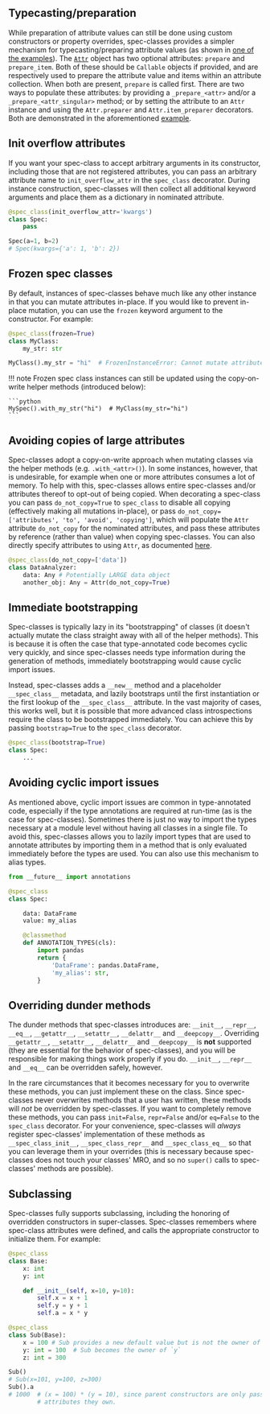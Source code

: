 ## Typecasting/preparation

While preparation of attribute values can still be done using custom
constructors or property overrides, spec-classes provides a simpler mechanism
for typecasting/preparing attribute values (as shown in
[one of the examples](../examples/preparation.md)). The [`Attr`](special_types.md#Attr)
object has two optional attributes: `prepare` and `prepare_item`. Both of these
should be `Callable` objects if provided, and are respectively used to prepare
the attribute value and items within an attribute collection. When both are
present, `prepare` is called first. There are two ways to populate these
attributes: by providing a `_prepare_<attr>` and/or a `_prepare_<attr_singular>`
method; or by setting the attribute to an `Attr` instance and using the
`Attr.preparer` and `Attr.item_preparer` decorators. Both are demonstrated
in the aforementioned [example](../examples/preparation.md).

## Init overflow attributes
If you want your spec-class to accept arbitrary arguments in its constructor,
including those that are not registered attributes, you can pass an arbitrary
attribute name to `init_overflow_attr` in the `spec_class` decorator. During
instance construction, spec-classes will then collect all additional keyword
arguments and place them as a dictionary in nominated attribute.

```python
@spec_class(init_overflow_attr='kwargs')
class Spec:
    pass

Spec(a=1, b=2)
# Spec(kwargs={'a': 1, 'b': 2})
```

## Frozen spec classes

By default, instances of spec-classes behave much like any other instance in
that you can mutate attributes in-place. If you would like to prevent in-place mutation, you
can use the `frozen` keyword argument to the constructor. For example:

```python
@spec_class(frozen=True)
class MyClass:
    my_str: str

MyClass().my_str = "hi"  # FrozenInstanceError: Cannot mutate attribute `my_str` of frozen spec class `MySpec`.
```

!!! note
    Frozen spec class instances can still be updated using the copy-on-write
    helper methods (introduced below):

    ```python
    MySpec().with_my_str("hi")  # MyClass(my_str="hi")
    ```

## Avoiding copies of large attributes

Spec-classes adopt a copy-on-write approach when mutating classes via the
helper methods (e.g. `.with_<attr>()`). In some instances, however, that is
undesirable, for example when one or more attributes consumes a lot of memory.
To help with this, spec-classes allows entire spec-classes and/or attributes
thereof to opt-out of being copied. When decorating a spec-class you can pass
`do_not_copy=True` to `spec_class` to disable all copying (effectively making all mutations
in-place), or pass `do_not_copy=['attributes', 'to', 'avoid', 'copying']`, which
will populate the `Attr` attribute `do_not_copy` for the nominated attributes,
and pass these attributes by reference (rather than value) when copying
spec-classes. You can also directly specify attributes to using `Attr`, as
documented [here](special_types.md#Attr).

```python
@spec_class(do_not_copy=['data'])
class DataAnalyzer:
    data: Any # Potentially LARGE data object
    another_obj: Any = Attr(do_not_copy=True)
```

## Immediate bootstrapping

Spec-classes is typically lazy in its "bootstrapping" of classes (it doesn't
actually mutate the class straight away with all of the helper methods). This is
because it is often the case that type-annotated code becomes cyclic very
quickly, and since spec-classes needs type information during the generation of
methods, immediately bootstrapping would cause cyclic import issues.

Instead, spec-classes adds a `__new__` method and a placeholder `__spec_class__`
metadata, and lazily bootstraps until the first instantiation or the first
lookup of the `__spec_class__` attribute. In the vast majority of cases, this
works well, but it is possible that more advanced class introspections require
the class to be bootstrapped immediately. You can achieve this by passing
`bootstrap=True` to the `spec_class` decorator.

```python
@spec_class(bootstrap=True)
class Spec:
    ...
```

## Avoiding cyclic import issues

As mentioned above, cyclic import issues are common in type-annotated code,
especially if the type annotations are required at run-time (as is the case for
spec-classes). Sometimes there is just no way to import the types necessary
at a module level without having all classes in a single file. To avoid this,
spec-classes allows you to lazily import types that are used to annotate
attributes by importing them in a method that is only evaluated immediately
before the types are used. You can also use this mechanism to alias types.

```python
from __future__ import annotations

@spec_class
class Spec:

    data: DataFrame
    value: my_alias

    @classmethod
    def ANNOTATION_TYPES(cls):
        import pandas
        return {
            'DataFrame': pandas.DataFrame,
            'my_alias': str,
        }
```

## Overriding dunder methods

The dunder methods that spec-classes introduces are: `__init__`, `__repr__`,
`__eq__`, `__getattr__`, `__setattr__`, `__delattr__` and `__deepcopy__`.
Overriding `__getattr__`, `__setattr__`, `__delattr__` and `__deepcopy__` is
**not** supported (they are essential for the behavior of spec-classes), and you
will be responsible for making things work properly if you do. `__init__`,
`__repr__` and `__eq__` can be overridden safely, however.

In the rare circumstances that it becomes necessary for you to overwrite these
methods, you can just implement these on the class. Since spec-classes never
overwrites methods that a user has written, these methods will *not* be
overridden by spec-classes. If you want to completely remove these methods, you
can pass `init=False`, `repr=False` and/or `eq=False` to the `spec_class`
decorator. For your convenience, spec-classes will *always* register
spec-classes' implementation of these methods as `__spec_class_init__`,
`__spec_class_repr__` and `__spec_class_eq__` so that you can leverage them in
your overrides (this is necessary because spec-classes does not touch your
classes' MRO, and so no `super()` calls to spec-classes' methods are possible).

## Subclassing

Spec-classes fully supports subclassing, including the honoring of overridden
constructors in super-classes. Spec-classes remembers where spec-class
attributes were defined, and calls the appropriate constructor to initialize
them. For example:
```python
@spec_class
class Base:
    x: int
    y: int

    def __init__(self, x=10, y=10):
        self.x = x + 1
        self.y = y + 1
        self.a = x * y

@spec_class
class Sub(Base):
    x = 100 # Sub provides a new default value but is not the owner of `x`
    y: int = 100  # Sub becomes the owner of `y`
    z: int = 300

Sub()
# Sub(x=101, y=100, z=300)
Sub().a
# 1000  # (x = 100) * (y = 10), since parent constructors are only passed
        # attributes they own.
```

